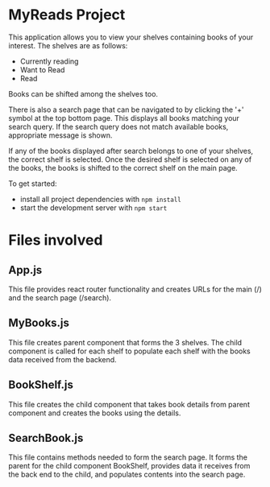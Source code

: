 # MyReads Project

This application allows you to view your shelves containing books of your interest. The shelves are as follows:
  - Currently reading
  - Want to Read
  - Read

Books can be shifted among the shelves too.

There is also a search page that can be navigated to by clicking the '+' symbol at the top bottom page. This
displays all books matching your search query. If the search query does not match available books, appropriate
message is shown.

If any of the books displayed after search belongs to one of your shelves, the correct shelf is selected. Once the
desired shelf is selected on any of the books, the books is shifted to the correct shelf on the main page.

To get started:

* install all project dependencies with `npm install`
* start the development server with `npm start`

# Files involved

## App.js

This file provides react router functionality and creates URLs for the main (/) and the search page (/search).

## MyBooks.js

This file creates parent component that forms the 3 shelves. The child component is called for each shelf to
populate each shelf with the books data received from the backend.

## BookShelf.js

This file creates the child component that takes book details from parent component and creates the books using the details.

## SearchBook.js

This file contains methods needed to form the search page. It forms the parent for the child component BookShelf, provides
data it receives from the back end to the child, and populates contents into the search page.
